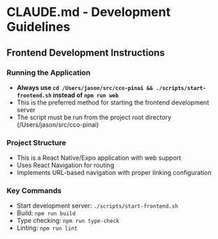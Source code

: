 # CLAUDE.md - Development Guidelines

## Frontend Development Instructions

### Running the Application
- **Always use `cd /Users/jason/src/cco-pinai && ./scripts/start-frontend.sh` instead of `npm run web`**
- This is the preferred method for starting the frontend development server
- The script must be run from the project root directory (/Users/jason/src/cco-pinai)

### Project Structure
- This is a React Native/Expo application with web support
- Uses React Navigation for routing
- Implements URL-based navigation with proper linking configuration

### Key Commands
- Start development server: `./scripts/start-frontend.sh`
- Build: `npm run build`
- Type checking: `npm run type-check`
- Linting: `npm run lint`